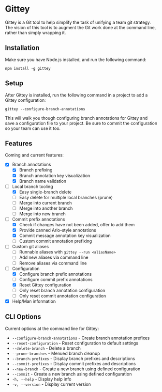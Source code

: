 # Gittey #

Gittey is a Git tool to help simplify the task of unifying a team git strategy. The vision of this tool is to augment the Git work done at the command line, rather than simply wrapping it.

## Installation ##

Make sure you have Node.js installed, and run the following command:

```
npm install -g gittey
```

## Setup ##

After Gittey is installed, run the following command in a project to add a Gittey configuration:

```
gittey --configure-branch-annotations
```

This will walk you though configuring branch annotations for Gittey and save a configuration file to your project. Be sure to commit the configuration so your team can use it too.

## Features ##

Coming and current features:

- [x] Branch annotations
    - [x] Branch prefixing
    - [x] Branch annotation key visualization
    - [x] Branch name validation
- [ ] Local branch tooling
    - [x] Easy single-branch delete
    - [ ] Easy delete for multiple local branches (prune)
    - [ ] Merge into current branch
    - [ ] Merge into another branch
    - [ ] Merge into new branch
- [ ] Commit prefix annotations
    - [X] Check if changes have not been added, offer to add them
    - [x] Provide canned Arlo-style annotations
    - [x] Commit message annotation key visualization
    - [ ] Custom commit annotation prefixing
- [ ] Custom git aliases
    - [ ] Runnable aliases with `gittey --run <aliasName>`
    - [ ] Add new aliases via command line
    - [ ] Remove aliases via command line
- [ ] Configuration
    - [x] Configure branch prefix annotations
    - [ ] Configure commit prefix annotations
    - [x] Reset Gittey configuration
    - [ ] Only reset branch annotation configuration
    - [ ] Only reset commit annotation configuration
- [x] Help/Man information

## CLI Options ##

Current options at the command line for Gittey:

 - `--configure-branch-annotations` - Create branch annotation prefixes
 - `--reset-configuration` - Reset configuration to default settings
 - `--delete-branch` - Delete a branch
 - `--prune-branches` - Menued branch cleanup
 - `--branch-prefixes` - Display branch prefixes and descriptions
 - `--commit-prefixes` - Display commit prefixes and descriptions
 - `--new-branch` - Create a new branch using defined configuration
 - `--commit` - Create a new branch using defined configuration
 - `-h, --help` - Display help info
 - `-v, --version` - Display current version
